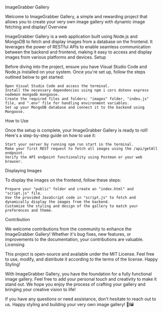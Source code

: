 ImageGrabber Gallery

Welcome to ImageGrabber Gallery, a simple and rewarding project that allows you to create your very own image gallery with dynamic image fetching and display!
Overview

ImageGrabber Gallery is a web application built using Node.js and MongoDB to fetch and display images from a database on the frontend. It leverages the power of RESTful APIs to enable seamless communication between the backend and frontend, making it easy to access and display images from various platforms and devices.
Setup

Before diving into the project, ensure you have Visual Studio Code and Node.js installed on your system. Once you're set up, follow the steps outlined below to get started:

    Open Visual Studio Code and access the terminal.
    Install the necessary dependencies using npm i cors dotenv express nodemon mongodb mongoose.
    Create the required files and folders: "images" folder, "index.js" file, and ".env" file for handling environment variables.
    Set up your MongoDB database and connect it to the backend using Mongoose.

How to Use

Once the setup is complete, your ImageGrabber Gallery is ready to roll! Here's a step-by-step guide on how to use it:

    Start your server by running npm run start in the terminal.
    Make your first REST request to fetch all images using the /api/getAll endpoint.
    Verify the API endpoint functionality using Postman or your web browser.

Displaying Images

To display the images on the frontend, follow these steps:

    Prepare your "public" folder and create an "index.html" and "script.js" file.
    Use the provided JavaScript code in "script.js" to fetch and dynamically display the images from the backend.
    Customize the styling and design of the gallery to match your preferences and theme.

Contribution

We welcome contributions from the community to enhance the ImageGrabber Gallery! Whether it's bug fixes, new features, or improvements to the documentation, your contributions are valuable.
Licensing

This project is open-source and available under the MIT License. Feel free to use, modify, and distribute it according to the terms of the license.
Happy Styling!

With ImageGrabber Gallery, you have the foundation for a fully functional image gallery. Feel free to add your personal touch and creativity to make it stand out. We hope you enjoy the process of crafting your gallery and bringing your creative vision to life!

If you have any questions or need assistance, don't hesitate to reach out to us. Happy styling and building your very own image gallery! 🎨🖼️
